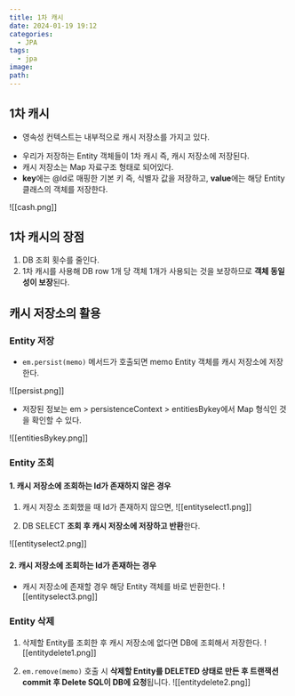 ```yaml
---
title: 1차 캐시
date: 2024-01-19 19:12
categories:
  - JPA
tags:
  - jpa
image: 
path:
---
```


## 1차 캐시
- 영속성 컨텍스트는 내부적으로 캐시 저장소를 가지고 있다.
+ 우리가 저장하는 Entity 객체들이 1차 캐시 즉, 캐시 저장소에 저장된다.
+ 캐시 저장소는 Map 자료구조 형태로 되어있다.
 + **key**에는 @Id로 매핑한 기본 키 즉, 식별자 값을 저장하고, **value**에는 해당 Entity 클래스의 객체를 저장한다.


![[cash.png]]

## 1차 캐시의 장점
1. DB 조회 횟수를 줄인다.
2. 1차 캐시를 사용해 DB row 1개 당 객체 1개가 사용되는 것을 보장하므로 **객체 동일성이 보장**된다.

## 캐시 저장소의 활용
### Entity 저장
+ `em.persist(memo)` 메서드가 호출되면 memo Entity 객체를 캐시 저장소에 저장한다.

![[persist.png]]

+ 저장된 정보는 em > persistenceContext > entitiesBykey에서 Map 형식인 것을 확인할 수 있다.

![[entitiesBykey.png]]

### Entity 조회
#### 1. 캐시 저장소에 조회하는 Id가 존재하지 않은 경우
1. 캐시 저장소 조회했을 때 Id가 존재하지 않으면,
![[entityselect1.png]]

2. DB SELECT **조회 후 캐시 저장소에 저장하고 반환**한다.

![[entityselect2.png]]

#### 2. 캐시 저장소에 조회하는 Id가 존재하는 경우
+ 캐시 저장소에 존재할 경우 해당 Entity 객체를 바로 반환한다.
![[entityselect3.png]]

### Entity 삭제
1. 삭제할 Entity를 조회한 후 캐시 저장소에 없다면 DB에 조회해서 저장한다.
![[entitydelete1.png]]

2. `em.remove(memo)` 호출 시 **삭제할 Entity를 DELETED 상태로 만든 후 트랜잭션 commit 후 Delete SQL이 DB에 요청**됩니다.
![[entitydelete2.png]]